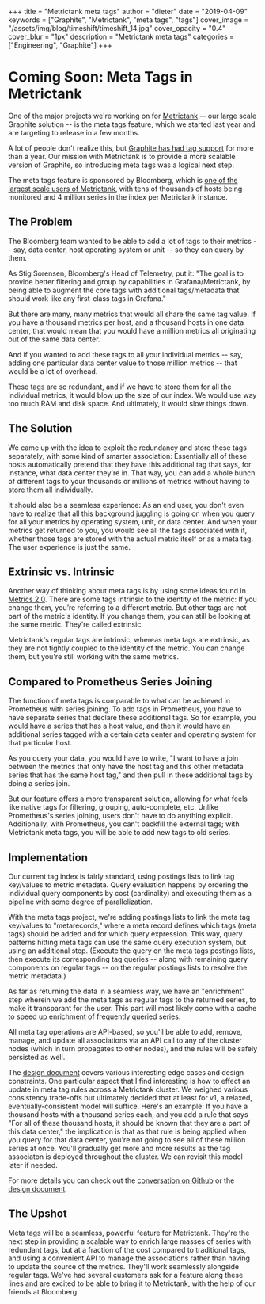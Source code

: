 +++
title = "Metrictank meta tags"
author = "dieter"
date = "2019-04-09"
keywords = ["Graphite", "Metrictank", "meta tags", "tags"]
cover_image = "/assets/img/blog/timeshift/timeshift_14.jpg"
cover_opacity = "0.4"
cover_blur = "1px"
description = "Metrictank meta tags"
categories = ["Engineering", "Graphite"]
+++

# Coming Soon: Meta Tags in Metrictank

One of the major projects we're working on for [Metrictank](https://github.com/grafana/metrictank/) -- our large scale Graphite solution -- is the meta tags feature, which we started last year and are targeting to release in a few months.

A lot of people don't realize this, but [Graphite has had tag support](https://grafana.com/blog/2018/01/11/graphite-1.1-teaching-an-old-dog-new-tricks/) for more than a year.
Our mission with Metrictank is to provide a more scalable version of Graphite, so introducing meta tags was a logical next step. 

The meta tags feature is sponsored by Bloomberg, which is [one of the largest scale users of Metrictank](https://grafana.com/blog/2018/06/28/evolution-of-telemetry-at-bloomberg/), with tens of thousands of hosts being monitored and 4 million series in the index per Metrictank instance. 

## The Problem

The Bloomberg team wanted to be able to add a lot of tags to their metrics -- say, data center, host operating system or unit -- so they can query by them. 

As Stig Sorensen, Bloomberg's Head of Telemetry, put it: "The goal is to provide better filtering and group by capabilities in Grafana/Metrictank, by being able to augment the core tags with additional tags/metadata that should work like any first-class tags in Grafana."

But there are many, many metrics that would all share the same tag value. If you have a thousand metrics per host, and a thousand hosts in one data center, that would mean that you would have a million metrics all originating out of the same data center.

And if you wanted to add these tags to all your individual metrics -- say, adding one particular data center value to those million metrics -- that would be a lot of overhead.

These tags are so redundant, and if we have to store them for all the individual metrics, it would blow up the size of our index. We would use way too much RAM and disk space. And ultimately, it would slow things down.

## The Solution

We came up with the idea to exploit the redundancy and store these tags separately, with some kind of smarter association: Essentially all of these hosts automatically pretend that they have this additional tag that says, for instance, what data center they're in. That way, you can add a whole bunch of different tags to your thousands or millions of metrics without having to store them all individually.

It should also be a seamless experience: As an end user, you don't even have to realize that all this background juggling is going on when you query for all your metrics by operating system, unit, or data center. And when your metrics get returned to you, you would see all the tags associated with it, whether those tags are stored with the actual metric itself or as a meta tag. The user experience is just the same.

## Extrinsic vs. Intrinsic

Another way of thinking about meta tags is by using some ideas found in [Metrics 2.0](http://metrics20.org/). There are some tags intrinsic to the identity of the metric: If you change them, you’re referring to a different metric. But other tags are not part of the metric's identity. If you change them, you can still be looking at the same metric. They're called extrinsic.

Metrictank's regular tags are intrinsic, whereas meta tags are extrinsic, as they are not tightly coupled to the identity of the metric. You can change them, but you're still working with the same metrics.

## Compared to Prometheus Series Joining

The function of meta tags is comparable to what can be achieved in Prometheus with series joining. To add tags in Prometheus, you have to have separate series that declare these additional tags. So for example, you would have a series that has a host value, and then it would have an additional series tagged with a certain data center and operating system for that particular host.

As you query your data, you would have to write, "I want to have a join between the metrics that only have the host tag and this other metadata series that has the same host tag," and then pull in these additional tags by doing a series join.

But our feature offers a more transparent solution, allowing for what feels like native tags for filtering, grouping, auto-complete, etc. Unlike Prometheus's series joining, users don't have to do anything explicit. Additionally, with Prometheus, you can't backfill the external tags; with Metrictank meta tags, you will be able to add new tags to old series.

## Implementation

Our current tag index is fairly standard, using postings lists to link tag key/values to metric metadata. Query evaluation happens by ordering the individual query components by cost (cardinality) and executing them as a pipeline with some degree of parallelization. 

With the meta tags project, we're adding postings lists to link the meta tag key/values to "metarecords," where a meta record defines which tags (meta tags) should be added and for which query expression. This way, query patterns hitting meta tags can use the same query execution system, but using an additional step. (Execute the query on the meta tags postings lists, then execute its corresponding tag queries -- along with remaining query components on regular tags -- on the regular postings lists to resolve the metric metadata.)

As far as returning the data in a seamless way, we have an "enrichment" step wherein we add the meta tags as regular tags to the returned series, to make it transparant for the user. This part will most likely come with a cache to speed up enrichment of frequently queried series.

All meta tag operations are API-based, so you'll be able to add, remove, manage, and update all associations via an API call to any of the cluster nodes (which in turn propagates to other nodes), and the rules will be safely persisted as well.

The [design document](https://docs.google.com/document/d/1Kk3QYd3X1yIEUcRFigEjdx23dgZMEH2lM4pmka9oAcc/edit#heading=h.4h32hax3yfmx) covers various interesting edge cases and design constraints. One particular aspect that I find interesting is how to effect an update in meta tag rules across a Metrictank cluster. We weighed various consistency trade-offs but ultimately decided that at least for v1, a relaxed, eventually-consistent model will suffice. Here's an example: If you have a thousand hosts with a thousand series each, and you add a rule that says "For all of these thousand hosts, it should be known that they are a part of this data center," the implication is that as that rule is being applied when you query for that data center, you're not going to see all of these million series at once. You'll gradually get more and more results as the tag associaton is deployed throughout the cluster. We can revisit this model later if needed.

For more details you can check out the [conversation on Github](https://github.com/grafana/metrictank/issues/660) or the [design document](https://docs.google.com/document/d/1Kk3QYd3X1yIEUcRFigEjdx23dgZMEH2lM4pmka9oAcc/edit#heading=h.4h32hax3yfmx).

## The Upshot

Meta tags will be a seamless, powerful feature for Metrictank. They're the next step in providing a scalable way to enrich large masses of series with redundant tags, but at a fraction of the cost compared to traditional tags, and using a convenient API to manage the associations rather than having to update the source of the metrics. They'll work seamlessly alongside regular tags. We've had several customers ask for a feature along these lines and are excited to be able to bring it to Metrictank, with the help of our friends at Bloomberg.

